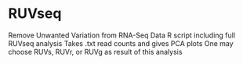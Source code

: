 # RUVseq
Remove Unwanted Variation from RNA-Seq Data
R script including full RUVseq analysis
Takes .txt read counts and gives PCA plots
One may choose RUVs, RUVr, or RUVg as result of this analysis
